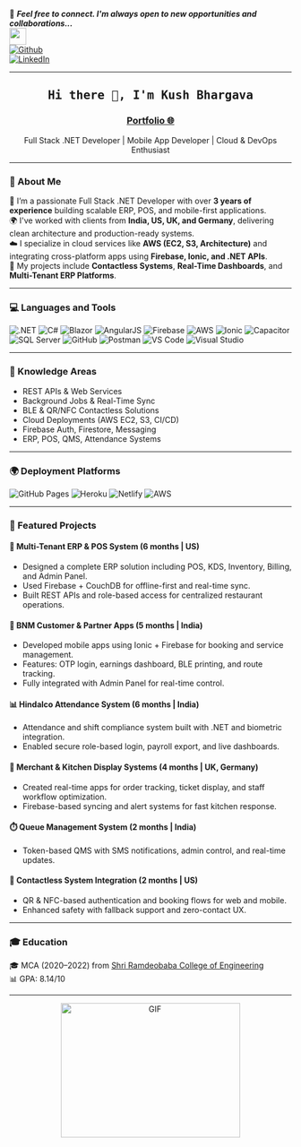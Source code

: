 📝 ***Feel free to connect. I'm always open to new opportunities and collaborations...***  
<img src="https://media.giphy.com/media/WUlplcMpOCEmTGBtBW/giphy.gif" width="30">  
[![Github](https://img.shields.io/github/followers/kush-coder?label=Follow%20Me&style=social)](https://github.com/kush-coder)  
[![LinkedIn](https://img.shields.io/badge/LinkedIn-0077B5?style=for-the-badge&logo=linkedin&logoColor=white)](https://www.linkedin.com/in/kush-bhargava-071901195)

---

<h2 align='center'><samp><strong>Hi there 👋, I'm Kush Bhargava</strong></samp></h2>
<h3 align='center'><strong><a href="https://www.ksb-invented.com" target="_blank">Portfolio 🌐</a></strong></h3>
<p align='center'>Full Stack .NET Developer | Mobile App Developer | Cloud & DevOps Enthusiast</p>

---

### 💬 About Me

🚀 I’m a passionate Full Stack .NET Developer with over **3 years of experience** building scalable ERP, POS, and mobile-first applications.  
🌍 I've worked with clients from **India, US, UK, and Germany**, delivering clean architecture and production-ready systems.  
☁️ I specialize in cloud services like **AWS (EC2, S3, Architecture)** and integrating cross-platform apps using **Firebase, Ionic, and .NET APIs**.  
📱 My projects include **Contactless Systems**, **Real-Time Dashboards**, and **Multi-Tenant ERP Platforms**.

---

### 💻 Languages and Tools

![.NET](https://img.shields.io/badge/-.NET-512BD4?style=flat&logo=dotnet&logoColor=white)
![C#](https://img.shields.io/badge/-C%23-239120?style=flat&logo=c-sharp&logoColor=white)
![Blazor](https://img.shields.io/badge/-Blazor-512BD4?style=flat&logo=blazor)
![AngularJS](https://img.shields.io/badge/-AngularJS-DD0031?style=flat&logo=angularjs&logoColor=white)
![Firebase](https://img.shields.io/badge/-Firebase-FFCA28?style=flat&logo=firebase&logoColor=white)
![AWS](https://img.shields.io/badge/-AWS-232F3E?style=flat&logo=amazon-aws)
![Ionic](https://img.shields.io/badge/-Ionic-3880FF?style=flat&logo=ionic&logoColor=white)
![Capacitor](https://img.shields.io/badge/-Capacitor-000000?style=flat&logo=capacitor&logoColor=white)
![SQL Server](https://img.shields.io/badge/-SQL%20Server-CC2927?style=flat&logo=microsoft-sql-server&logoColor=white)
![GitHub](https://img.shields.io/badge/-GitHub-181717?style=flat&logo=github)
![Postman](https://img.shields.io/badge/-Postman-FF6C37?style=flat&logo=postman&logoColor=white)
![VS Code](https://img.shields.io/badge/-VS%20Code-007ACC?style=flat&logo=visual-studio-code)
![Visual Studio](https://img.shields.io/badge/-Visual%20Studio-5C2D91?style=flat&logo=visual-studio&logoColor=white)

---

### 🧠 Knowledge Areas

- REST APIs & Web Services  
- Background Jobs & Real-Time Sync  
- BLE & QR/NFC Contactless Solutions  
- Cloud Deployments (AWS EC2, S3, CI/CD)  
- Firebase Auth, Firestore, Messaging  
- ERP, POS, QMS, Attendance Systems

---

### 🌍 Deployment Platforms

![GitHub Pages](https://img.shields.io/badge/-GitHub%20Pages-000000?style=flat&logo=github)
![Heroku](https://img.shields.io/badge/-Heroku-430098?style=flat&logo=heroku)
![Netlify](https://img.shields.io/badge/-Netlify-000000?style=flat&logo=netlify)
![AWS](https://img.shields.io/badge/-AWS-232F3E?style=flat&logo=amazon-aws)

---

### 🚀 Featured Projects

#### 🔧 Multi-Tenant ERP & POS System (6 months | US)
- Designed a complete ERP solution including POS, KDS, Inventory, Billing, and Admin Panel.
- Used Firebase + CouchDB for offline-first and real-time sync.
- Built REST APIs and role-based access for centralized restaurant operations.

#### 📲 BNM Customer & Partner Apps (5 months | India)
- Developed mobile apps using Ionic + Firebase for booking and service management.
- Features: OTP login, earnings dashboard, BLE printing, and route tracking.
- Fully integrated with Admin Panel for real-time control.

#### 📊 Hindalco Attendance System (6 months | India)
- Attendance and shift compliance system built with .NET and biometric integration.
- Enabled secure role-based login, payroll export, and live dashboards.

#### 🛒 Merchant & Kitchen Display Systems (4 months | UK, Germany)
- Created real-time apps for order tracking, ticket display, and staff workflow optimization.
- Firebase-based syncing and alert systems for fast kitchen response.

#### ⏱️ Queue Management System (2 months | India)
- Token-based QMS with SMS notifications, admin control, and real-time updates.

#### 🔐 Contactless System Integration (2 months | US)
- QR & NFC-based authentication and booking flows for web and mobile.
- Enhanced safety with fallback support and zero-contact UX.

---

### 🎓 Education

🎓 MCA (2020–2022) from [Shri Ramdeobaba College of Engineering](https://www.rknec.edu/)  
📊 GPA: 8.14/10

---

<p align="center">
  <img alt="GIF" width="320px" height="240px" src="https://miro.medium.com/max/875/1*Urc28sbnORGOW5oyohQ06g.gif" />
</p>
